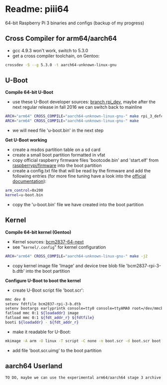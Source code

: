 # Readme: piii64
64-bit Raspberry Pi 3 binaries and configs (backup of my progress)

## Cross Compiler for arm64/aarch64
- gcc 4.9.3 won't work, switch to 5.3.0
- get a cross compiler toolchain, on Gentoo:
```.sh
crossdev -S --g 5.3.0 -t aarch64-unknown-linux-gnu
```

## U-Boot
**Compile 64-bit U-Boot**
- use these U-Boot developer sources: [branch rpi_dev](https://github.com/swarren/u-boot.git), maybe after the next regular release in fall 2016 we can switch back to mainline
```.sh
ARCH="arm64" CROSS_COMPILE="aarch64-unknown-linux-gnu-" make rpi_3_defconfig
ARCH="arm64" CROSS_COMPILE="aarch64-unknown-linux-gnu-" make
```
- we will need file 'u-boot.bin' in the next step

**Get U-Boot working**
- create a msdos partition table on a sd card
- create a small boot partition formatted in vfat
- copy official raspberry firmware files 'bootcode.bin' and 'start.elf' from [raspberrypi/firmware](https://github.com/raspberrypi/firmware/boot) into the boot partition
- create a config.txt file that will be read by the firmware and add the following entries (for more fine tuning have a look into the [official documentation](https://github.com/raspberrypi/documentation/blob/master/configuration/config-txt.md)):
```.sh
arm_control=0x200
kernel=u-boot.bin
```
- copy the 'u-boot.bin' file we have created into the boot partition

## Kernel
**Compile 64-bit kernel (Gentoo)**
- Kernel sources: [bcm2837-64-next](https://github.com/anholt/linux/tree/bcm2837-64-next)
- see "`kernel/.config`" for kernel configuration
```.sh
ARCH="arm64" CROSS_COMPILE="aarch64-unknown-linux-gnu-" make -j2
```
- copy kernel image file 'Image' and device tree blob file 'bcm2837-rpi-3-b.dtb' into the boot partition

**Configure U-Boot to boot the kernel**
- create U-Boot script file 'boot.scr':
```.sh
mmc dev 0
setenv fdtfile bcm2837-rpi-3-b.dtb
setenv bootargs earlyprintk console=tty0 console=ttyAMA0 root=/dev/mmcblk0p2 rootwait
fatload mmc 0:1 ${loadaddr} image
fatload mmc 0:1 ${fdt_addr_r} ${fdtfile}
booti ${loadaddr} - ${fdt_addr_r}
```
- make it readable for U-Boot:
```.sh
mkimage -A arm -O linux -T script -C none -n boot.scr -d boot.scr boot.scr.uimg
```
- add file 'boot.scr.uimg' to the boot partition

## aarch64 Userland
```.sh
TO DO, maybe we can use the experimental arm64/aarch64 stage 3 archive from Gentoo
```
